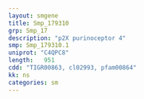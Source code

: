 ```yaml
---
layout: smgene
title: Smp_179310
grp: Smp_17
description: "p2X purinoceptor 4"
smp: Smp_179310.1
uniprot: "C4QPC8"
length:   951
cdd: "TIGR00863, cl02993, pfam00864"
kk: ns
categories: sm
---
```


